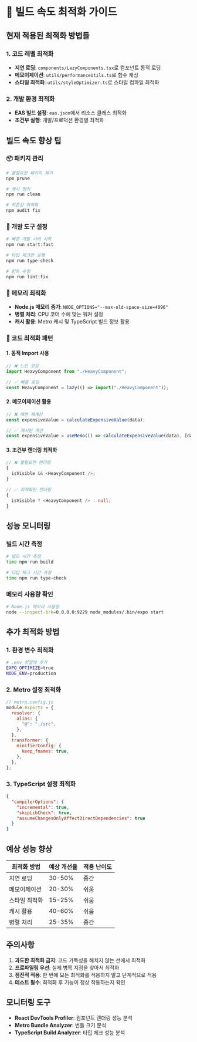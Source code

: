 # 🚀 빌드 속도 최적화 가이드

## 현재 적용된 최적화 방법들

### 1. 코드 레벨 최적화

- **지연 로딩**: `components/LazyComponents.tsx`로 컴포넌트 동적 로딩
- **메모이제이션**: `utils/performanceUtils.ts`로 함수 캐싱
- **스타일 최적화**: `utils/styleOptimizer.ts`로 스타일 컴파일 최적화

### 2. 개발 환경 최적화

- **EAS 빌드 설정**: `eas.json`에서 리소스 클래스 최적화
- **조건부 실행**: 개발/프로덕션 환경별 최적화

## 빌드 속도 향상 팁

### 📦 패키지 관리

```bash
# 불필요한 패키지 제거
npm prune

# 캐시 정리
npm run clean

# 의존성 최적화
npm audit fix
```

### 🔧 개발 도구 설정

```bash
# 빠른 개발 서버 시작
npm run start:fast

# 타입 체크만 실행
npm run type-check

# 린트 수정
npm run lint:fix
```

### 💾 메모리 최적화

- **Node.js 메모리 증가**: `NODE_OPTIONS="--max-old-space-size=4096"`
- **병렬 처리**: CPU 코어 수에 맞는 워커 설정
- **캐시 활용**: Metro 캐시 및 TypeScript 빌드 정보 활용

### 🎯 코드 최적화 패턴

#### 1. 동적 Import 사용

```typescript
// ❌ 느린 로딩
import HeavyComponent from "./HeavyComponent";

// ✅ 빠른 로딩
const HeavyComponent = lazy(() => import("./HeavyComponent"));
```

#### 2. 메모이제이션 활용

```typescript
// ❌ 매번 재계산
const expensiveValue = calculateExpensiveValue(data);

// ✅ 캐시된 계산
const expensiveValue = useMemo(() => calculateExpensiveValue(data), [data]);
```

#### 3. 조건부 렌더링 최적화

```typescript
// ❌ 불필요한 렌더링
{
  isVisible && <HeavyComponent />;
}

// ✅ 최적화된 렌더링
{
  isVisible ? <HeavyComponent /> : null;
}
```

## 성능 모니터링

### 빌드 시간 측정

```bash
# 빌드 시간 측정
time npm run build

# 타입 체크 시간 측정
time npm run type-check
```

### 메모리 사용량 확인

```bash
# Node.js 메모리 사용량
node --inspect-brk=0.0.0.0:9229 node_modules/.bin/expo start
```

## 추가 최적화 방법

### 1. 환경 변수 최적화

```bash
# .env 파일에 추가
EXPO_OPTIMIZE=true
NODE_ENV=production
```

### 2. Metro 설정 최적화

```javascript
// metro.config.js
module.exports = {
  resolver: {
    alias: {
      "@": "./src",
    },
  },
  transformer: {
    minifierConfig: {
      keep_fnames: true,
    },
  },
};
```

### 3. TypeScript 설정 최적화

```json
{
  "compilerOptions": {
    "incremental": true,
    "skipLibCheck": true,
    "assumeChangesOnlyAffectDirectDependencies": true
  }
}
```

## 예상 성능 향상

| 최적화 방법   | 예상 개선율 | 적용 난이도 |
| ------------- | ----------- | ----------- |
| 지연 로딩     | 30-50%      | 중간        |
| 메모이제이션  | 20-30%      | 쉬움        |
| 스타일 최적화 | 15-25%      | 쉬움        |
| 캐시 활용     | 40-60%      | 쉬움        |
| 병렬 처리     | 25-35%      | 중간        |

## 주의사항

1. **과도한 최적화 금지**: 코드 가독성을 해치지 않는 선에서 최적화
2. **프로파일링 우선**: 실제 병목 지점을 찾아서 최적화
3. **점진적 적용**: 한 번에 모든 최적화를 적용하지 말고 단계적으로 적용
4. **테스트 필수**: 최적화 후 기능이 정상 작동하는지 확인

## 모니터링 도구

- **React DevTools Profiler**: 컴포넌트 렌더링 성능 분석
- **Metro Bundle Analyzer**: 번들 크기 분석
- **TypeScript Build Analyzer**: 타입 체크 성능 분석

